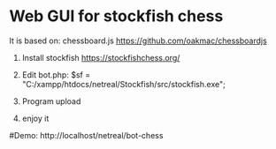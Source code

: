 Web GUI for stockfish chess
===========================

It is based on: chessboard.js
https://github.com/oakmac/chessboardjs

1. Install stockfish
https://stockfishchess.org/

2. Edit bot.php: $sf  = "C:/xampp/htdocs/netreal/Stockfish/src/stockfish.exe";

3. Program upload

4. enjoy it

#Demo:
http://localhost/netreal/bot-chess